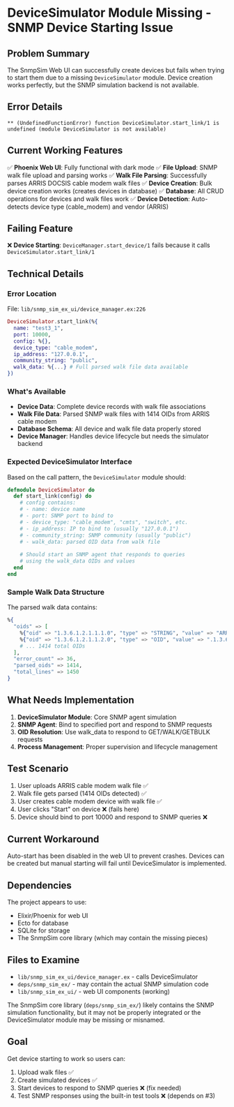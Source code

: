 # DeviceSimulator Module Missing - SNMP Device Starting Issue

## Problem Summary
The SnmpSim Web UI can successfully create devices but fails when trying to start them due to a missing `DeviceSimulator` module. Device creation works perfectly, but the SNMP simulation backend is not available.

## Error Details
```
** (UndefinedFunctionError) function DeviceSimulator.start_link/1 is undefined (module DeviceSimulator is not available)
```

## Current Working Features
✅ **Phoenix Web UI**: Fully functional with dark mode
✅ **File Upload**: SNMP walk file upload and parsing works
✅ **Walk File Parsing**: Successfully parses ARRIS DOCSIS cable modem walk files
✅ **Device Creation**: Bulk device creation works (creates devices in database)
✅ **Database**: All CRUD operations for devices and walk files work
✅ **Device Detection**: Auto-detects device type (cable_modem) and vendor (ARRIS)

## Failing Feature
❌ **Device Starting**: `DeviceManager.start_device/1` fails because it calls `DeviceSimulator.start_link/1`

## Technical Details

### Error Location
File: `lib/snmp_sim_ex_ui/device_manager.ex:226`
```elixir
DeviceSimulator.start_link(%{
  name: "test3_1", 
  port: 10000, 
  config: %{}, 
  device_type: "cable_modem", 
  ip_address: "127.0.0.1", 
  community_string: "public", 
  walk_data: %{...} # Full parsed walk file data available
})
```

### What's Available
- **Device Data**: Complete device records with walk file associations
- **Walk File Data**: Parsed SNMP walk files with 1414 OIDs from ARRIS cable modem
- **Database Schema**: All device and walk file data properly stored
- **Device Manager**: Handles device lifecycle but needs the simulator backend

### Expected DeviceSimulator Interface
Based on the call pattern, the `DeviceSimulator` module should:

```elixir
defmodule DeviceSimulator do
  def start_link(config) do
    # config contains:
    # - name: device name
    # - port: SNMP port to bind to  
    # - device_type: "cable_modem", "cmts", "switch", etc.
    # - ip_address: IP to bind to (usually "127.0.0.1")
    # - community_string: SNMP community (usually "public")
    # - walk_data: parsed OID data from walk file
    
    # Should start an SNMP agent that responds to queries
    # using the walk_data OIDs and values
  end
end
```

### Sample Walk Data Structure
The parsed walk data contains:
```elixir
%{
  "oids" => [
    %{"oid" => "1.3.6.1.2.1.1.1.0", "type" => "STRING", "value" => "ARRIS DOCSIS 3.1 Touchstone..."},
    %{"oid" => "1.3.6.1.2.1.1.2.0", "type" => "OID", "value" => ".1.3.6.1.4.1.4115.3450.7.0.0.0.0.0"},
    # ... 1414 total OIDs
  ],
  "error_count" => 36,
  "parsed_oids" => 1414,
  "total_lines" => 1450
}
```

## What Needs Implementation

1. **DeviceSimulator Module**: Core SNMP agent simulation
2. **SNMP Agent**: Bind to specified port and respond to SNMP requests
3. **OID Resolution**: Use walk_data to respond to GET/WALK/GETBULK requests
4. **Process Management**: Proper supervision and lifecycle management

## Test Scenario
1. User uploads ARRIS cable modem walk file ✅
2. Walk file gets parsed (1414 OIDs detected) ✅  
3. User creates cable modem device with walk file ✅
4. User clicks "Start" on device ❌ (fails here)
5. Device should bind to port 10000 and respond to SNMP queries ❌

## Current Workaround
Auto-start has been disabled in the web UI to prevent crashes. Devices can be created but manual starting will fail until DeviceSimulator is implemented.

## Dependencies
The project appears to use:
- Elixir/Phoenix for web UI
- Ecto for database
- SQLite for storage
- The SnmpSim core library (which may contain the missing pieces)

## Files to Examine
- `lib/snmp_sim_ex_ui/device_manager.ex` - calls DeviceSimulator
- `deps/snmp_sim_ex/` - may contain the actual SNMP simulation code
- `lib/snmp_sim_ex_ui/` - web UI components (working)

The SnmpSim core library (`deps/snmp_sim_ex/`) likely contains the SNMP simulation functionality, but it may not be properly integrated or the DeviceSimulator module may be missing or misnamed.

## Goal
Get device starting to work so users can:
1. Upload walk files ✅
2. Create simulated devices ✅
3. Start devices to respond to SNMP queries ❌ (fix needed)
4. Test SNMP responses using the built-in test tools ❌ (depends on #3)